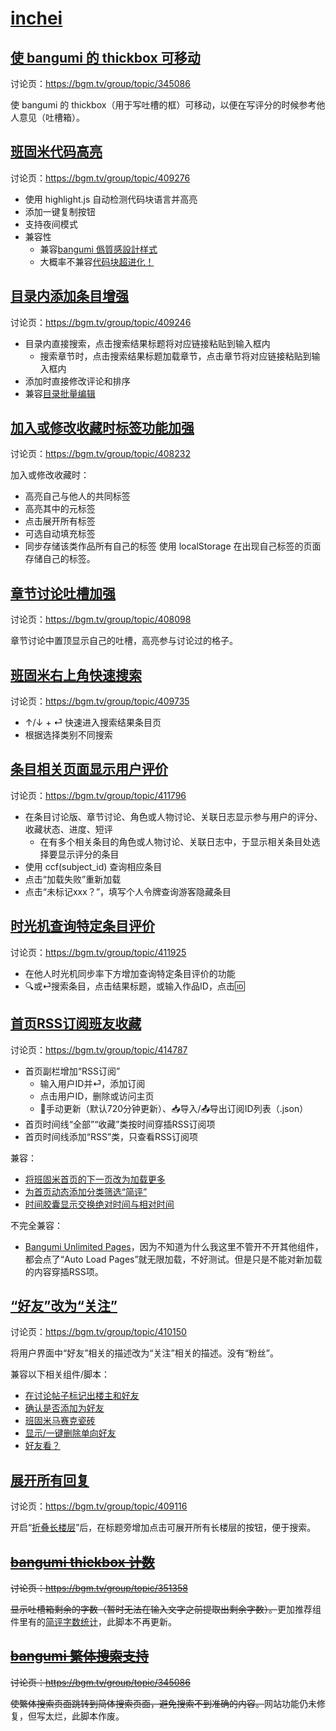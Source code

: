 # [inchei](https://bgm.tv/user/inchei)

## [使 bangumi 的 thickbox 可移动](https://greasyfork.org/zh-CN/scripts/38584-bangumi-moveable-thickbox)

讨论页：https://bgm.tv/group/topic/345086

使 bangumi 的 thickbox（用于写吐槽的框）可移动，以便在写评分的时候参考他人意见（吐槽箱）。

## [班固米代码高亮](https://greasyfork.org/zh-CN/scripts/516547-%E7%8F%AD%E5%9B%BA%E7%B1%B3%E4%BB%A3%E7%A0%81%E9%AB%98%E4%BA%AE)

讨论页：https://bgm.tv/group/topic/409276

- 使用 highlight.js 自动检测代码块语言并高亮
- 添加一键复制按钮
- 支持夜间模式
- 兼容性
  - 兼容[bangumi 僞質感設計样式](https://github.com/inchei/userstyles)
  - 大概率不兼容[代码块超进化！](https://bgm.tv/dev/app/1049)

## [目录内添加条目增强](https://greasyfork.org/zh-CN/scripts/516479-%E7%9B%AE%E5%BD%95%E5%86%85%E6%B7%BB%E5%8A%A0%E6%9D%A1%E7%9B%AE%E5%A2%9E%E5%BC%BA)

讨论页：https://bgm.tv/group/topic/409246

- 目录内直接搜索，点击搜索结果标题将对应链接粘贴到输入框内
  - 搜索章节时，点击搜索结果标题加载章节，点击章节将对应链接粘贴到输入框内
- 添加时直接修改评论和排序
- 兼容[目录批量编辑](https://bgm.tv/dev/app/1037)

## [加入或修改收藏时标签功能加强](https://greasyfork.org/zh-CN/scripts/513954-%E5%8A%A0%E5%85%A5%E6%88%96%E4%BF%AE%E6%94%B9%E6%94%B6%E8%97%8F%E6%97%B6%E6%A0%87%E7%AD%BE%E5%8A%9F%E8%83%BD%E5%8A%A0%E5%BC%BA)

讨论页：https://bgm.tv/group/topic/408232

加入或修改收藏时：
- 高亮自己与他人的共同标签
- 高亮其中的元标签
- 点击展开所有标签
- 可选自动填充标签
- 同步存储该类作品所有自己的标签
使用 localStorage 在出现自己标签的页面存储自己的标签。

## [章节讨论吐槽加强](https://greasyfork.org/zh-CN/scripts/516402-%E7%AB%A0%E8%8A%82%E8%AE%A8%E8%AE%BA%E5%90%90%E6%A7%BD%E5%8A%A0%E5%BC%BA)

讨论页：https://bgm.tv/group/topic/408098

章节讨论中置顶显示自己的吐槽，高亮参与讨论过的格子。

## [班固米右上角快速搜索](https://greasyfork.org/zh-CN/scripts/517607-%E7%8F%AD%E5%9B%BA%E7%B1%B3%E5%8F%B3%E4%B8%8A%E8%A7%92%E5%BF%AB%E9%80%9F%E6%90%9C%E7%B4%A2)

讨论页：https://bgm.tv/group/topic/409735

- ↑/↓ + ⏎ 快速进入搜索结果条目页
- 根据选择类别不同搜索

## [条目相关页面显示用户评价](https://greasyfork.org/zh-CN/scripts/520506-%E6%9D%A1%E7%9B%AE%E8%AE%A8%E8%AE%BA%E9%A1%B5%E6%98%BE%E7%A4%BA%E7%94%A8%E6%88%B7%E8%AF%84%E4%BB%B7)

讨论页：https://bgm.tv/group/topic/411796

- 在条目讨论版、章节讨论、角色或人物讨论、关联日志显示参与用户的评分、收藏状态、进度、短评
  - 在有多个相关条目的角色或人物讨论、关联日志中，于显示相关条目处选择要显示评分的条目
- 使用 ccf(subject_id) 查询相应条目
- 点击“加载失败”重新加载
- 点击“未标记xxx？”，填写个人令牌查询游客隐藏条目

## [时光机查询特定条目评价](https://greasyfork.org/zh-CN/scripts/520607)

讨论页：https://bgm.tv/group/topic/411925

- 在他人时光机同步率下方增加查询特定条目评价的功能
- 🔍或⏎搜索条目，点击结果标题，或输入作品ID，点击🆔

## [首页RSS订阅班友收藏](https://greasyfork.org/zh-CN/scripts/524603)

讨论页：https://bgm.tv/group/topic/414787

- 首页副栏增加“RSS订阅”
  - 输入用户ID并⏎，添加订阅
  - 点击用户ID，删除或访问主页
  - 🔄手动更新（默认720分钟更新）、📥导入/📤导出订阅ID列表（.json）
- 首页时间线“全部”“收藏”类按时间穿插RSS订阅项
- 首页时间线添加“RSS”类，只查看RSS订阅项

兼容：
- [将班固米首页的下一页改为加载更多](https://bgm.tv/dev/app/432)
- [为首页动态添加分类筛选“简评”](https://bgm.tv/dev/app/2482)
- [时间胶囊显示交换绝对时间与相对时间](https://bgm.tv/dev/app/3226)

不完全兼容：
- [Bangumi Unlimited Pages](https://bgm.tv/dev/app/17)，因为不知道为什么我这里不管开不开其他组件，都会点了“Auto Load Pages”就无限加载，不好测试。但是只是不能对新加载的内容穿插RSS项。

## [“好友”改为“关注”](https://greasyfork.org/zh-CN/scripts/518358-%E5%A5%BD%E5%8F%8B-%E6%94%B9%E4%B8%BA-%E5%85%B3%E6%B3%A8)

讨论页：https://bgm.tv/group/topic/410150

将用户界面中“好友”相关的描述改为“关注”相关的描述。没有“粉丝”。

兼容以下相关组件/脚本：
- [在讨论帖子标记出楼主和好友](https://bgm.tv/dev/app/1075)
- [确认是否添加为好友](https://bgm.tv/dev/app/783)
- [班固米马赛克瓷砖](https://bgm.tv/group/topic/344198)
- [显示/一键删除单向好友](https://bgm.tv/dev/app/1942)
- [好友看？](https://bgm.tv/dev/app/20)

## [展开所有回复](https://greasyfork.org/zh-CN/scripts/516186-%E5%B1%95%E5%BC%80%E6%89%80%E6%9C%89%E5%9B%9E%E5%A4%8D)

讨论页：https://bgm.tv/group/topic/409116

开启“[折叠长楼层](https://bgm.tv/dev/app/2214)”后，在标题旁增加点击可展开所有长楼层的按钮，便于搜索。

## <s>[bangumi thickbox 计数](https://greasyfork.org/zh-TW/scripts/371758-bangumi-thickbox-counter)</s>

<s>讨论页：https://bgm.tv/group/topic/351358</s>

<s>显示吐槽箱剩余的字数（暂时无法在输入文字之前提取出剩余字数）。</s>更加推荐组件里有的[简评字数统计](https://bgm.tv/dev/app/592)，此脚本不再更新。

## <s>[bangumi 繁体搜索支持](https://greasyfork.org/zh-CN/scripts/371540-bangumi-tc-searcher)</s>

<s>讨论页：https://bgm.tv/group/topic/345086</s>

<s>使繁体搜索页面跳转到简体搜索页面，避免搜索不到准确的内容。</s>网站功能仍未修复，但写太烂，此脚本作废。
